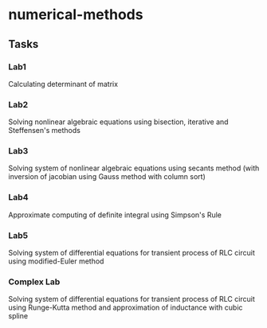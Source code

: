 # numerical-methods

## Tasks

### Lab1

Calculating determinant of matrix

### Lab2

Solving nonlinear algebraic equations using bisection, iterative and Steffensen's methods

### Lab3

Solving system of nonlinear algebraic equations using secants method 
(with inversion of jacobian using Gauss method with column sort)

### Lab4

Approximate computing of definite integral using Simpson's Rule

### Lab5

Solving system of differential equations for transient process of RLC circuit 
using modified-Euler method

### Complex Lab

Solving system of differential equations for transient process of RLC circuit 
using Runge-Kutta method and approximation of inductance with cubic spline
